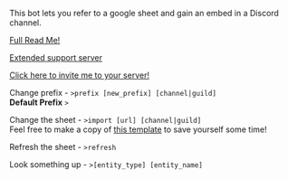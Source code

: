 This bot lets you refer to a google sheet and gain an embed in a Discord channel.

[Full Read Me!](https://github.com/kinostl/custbot/blob/main/README.md)

[Extended support server](https://discord.gg/83KyR23Jtm)

[Click here to invite me to your server!](https://discord.com/api/oauth2/authorize?client_id=794175938728296469&permissions=67584&scope=bot)

Change prefix - `>prefix [new_prefix] [channel|guild]`  
**Default Prefix** `>`  

Change the sheet - `>import [url] [channel|guild]`  
Feel free to make a copy of [this template](https://docs.google.com/spreadsheets/d/1yletu44kejejacfNpgU4o3PiirpVO4rSCv2W8p22oOc/edit?usp=sharing) to save yourself some time!

Refresh the sheet - `>refresh`

Look something up - `>[entity_type] [entity_name]`  
